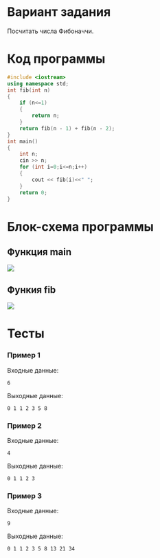 # Вариант задания
Посчитать числа Фибоначчи.
# Код программы
```cpp
#include <iostream>
using namespace std;
int fib(int n)
{
	if (n<=1)
	{
		return n;
	}
	return fib(n - 1) + fib(n - 2);
}
int main()
{
	int n;
	cin >> n;
	for (int i=0;i<=n;i++)
	{
		cout << fib(i)<<" ";
	}
	return 0;
}
```
# Блок-схема программы
## Функция main
<image src="lab_rec_main.drawio.png">

## Функия fib
<image src="lab_fib_fib.drawio.png">
		
# Тесты
### Пример 1
Входные данные:
```
6
```
Выходные данные:
```
0 1 1 2 3 5 8
```
### Пример 2
Входные данные:
```
4
```
Выходные данные:
```
0 1 1 2 3
```
### Пример 3
Входные данные:
```
9
```
Выходные данные:
```
0 1 1 2 3 5 8 13 21 34
```
